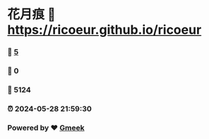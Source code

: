 # 花月痕 :link: https://ricoeur.github.io/ricoeur 
### :page_facing_up: [5](https://ricoeur.github.io/ricoeur/tag.html) 
### :speech_balloon: 0 
### :hibiscus: 5124 
### :alarm_clock: 2024-05-28 21:59:30 
### Powered by :heart: [Gmeek](https://github.com/Meekdai/Gmeek)
